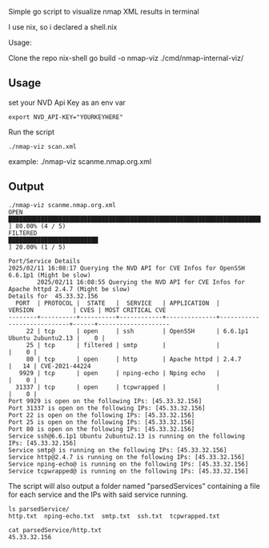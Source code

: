
Simple go script to visualize nmap XML results in terminal



I use nix, so i declared a shell.nix


Usage:

Clone the repo
nix-shell
go build -o nmap-viz ./cmd/nmap-internal-viz/

## Usage

set your NVD Api Key as an env var
```
export NVD_API-KEY="YOURKEYHERE"
```

Run the script

```
./nmap-viz scan.xml
```

example: ./nmap-viz scanme.nmap.org.xml

## Output

```
./nmap-viz scanme.nmap.org.xml
OPEN                                         ██████████████████████████████████████████████████████████████████████████████████████████████████████                         ] 80.00% (4 / 5)
FILTERED                                         █████████████████████████                                                                                                  ] 20.00% (1 / 5)

Port/Service Details
2025/02/11 16:08:17 Querying the NVD API for CVE Infos for OpenSSH 6.6.1p1 (Might be slow)
        2025/02/11 16:08:55 Querying the NVD API for CVE Infos for Apache httpd 2.4.7 (Might be slow)
Details for  45.33.32.156
  PORT  | PROTOCOL |  STATE   |  SERVICE   | APPLICATION  |          VERSION           | CVES | MOST CRITICAL CVE
--------+----------+----------+------------+--------------+----------------------------+------+--------------------
     22 | tcp      | open     | ssh        | OpenSSH      | 6.6.1p1 Ubuntu 2ubuntu2.13 |    0 |
     25 | tcp      | filtered | smtp       |              |                            |    0 |
     80 | tcp      | open     | http       | Apache httpd | 2.4.7                      |   14 | CVE-2021-44224
   9929 | tcp      | open     | nping-echo | Nping echo   |                            |    0 |
  31337 | tcp      | open     | tcpwrapped |              |                            |    0 |
Port 9929 is open on the following IPs: [45.33.32.156]
Port 31337 is open on the following IPs: [45.33.32.156]
Port 22 is open on the following IPs: [45.33.32.156]
Port 25 is open on the following IPs: [45.33.32.156]
Port 80 is open on the following IPs: [45.33.32.156]
Service ssh@6.6.1p1 Ubuntu 2ubuntu2.13 is running on the following IPs: [45.33.32.156]
Service smtp@ is running on the following IPs: [45.33.32.156]
Service http@2.4.7 is running on the following IPs: [45.33.32.156]
Service nping-echo@ is running on the following IPs: [45.33.32.156]
Service tcpwrapped@ is running on the following IPs: [45.33.32.156]
```

The script will also output a folder named "parsedServices" containing a file for each service and the IPs with
said service running.

```
ls parsedService/
http.txt  nping-echo.txt  smtp.txt  ssh.txt  tcpwrapped.txt

cat parsedService/http.txt
45.33.32.156
```
